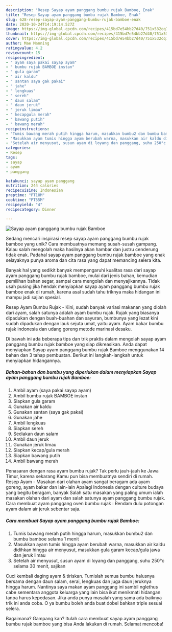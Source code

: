 ```yaml
---
description: "Resep Sayap ayam panggang bumbu rujak Bamboe, Enak"
title: "Resep Sayap ayam panggang bumbu rujak Bamboe, Enak"
slug: 628-resep-sayap-ayam-panggang-bumbu-rujak-bamboe-enak
date: 2020-10-24T14:19:14.527Z
image: https://img-global.cpcdn.com/recipes/415bd7e54bb27d40/751x532cq70/sayap-ayam-panggang-bumbu-rujak-bamboe-foto-resep-utama.jpg
thumbnail: https://img-global.cpcdn.com/recipes/415bd7e54bb27d40/751x532cq70/sayap-ayam-panggang-bumbu-rujak-bamboe-foto-resep-utama.jpg
cover: https://img-global.cpcdn.com/recipes/415bd7e54bb27d40/751x532cq70/sayap-ayam-panggang-bumbu-rujak-bamboe-foto-resep-utama.jpg
author: Mae Manning
ratingvalue: 4.2
reviewcount: 15
recipeingredient:
- " ayam saya pakai sayap ayam"
- " bumbu rujak BAMBOE instan"
- " gula garam"
- " air kaldu"
- " santan saya gak pakai"
- " jahe"
- " lengkuas"
- " sereh"
- " daun salam"
- " daun jeruk"
- " jeruk limau"
- " kecapgula merah"
- " bawang putih"
- " bawang merah"
recipeinstructions:
- "Tumis bawang merah putih hingga harum, masukkan bumbu2 dan bumbu bamboe selama 1 menit"
- "Masukkan ayam tumis hingga ayam berubah warna, masukkan air kaldu didihkan hingga air menyusut, masukkan gula garam kecap/gula jawa dan jeruk limau"
- "Setelah air menyusut, susun ayam di loyang dan panggang, suhu 250°c selama 30 menit, sajikan"
categories:
- Resep
tags:
- sayap
- ayam
- panggang

katakunci: sayap ayam panggang 
nutrition: 244 calories
recipecuisine: Indonesian
preptime: "PT18M"
cooktime: "PT55M"
recipeyield: "4"
recipecategory: Dinner

---
```



![Sayap ayam panggang bumbu rujak Bamboe](https://img-global.cpcdn.com/recipes/415bd7e54bb27d40/751x532cq70/sayap-ayam-panggang-bumbu-rujak-bamboe-foto-resep-utama.jpg)

Sedang mencari inspirasi resep sayap ayam panggang bumbu rujak bamboe yang unik? Cara membuatnya memang susah-susah gampang. Kalau salah mengolah maka hasilnya akan hambar dan justru cenderung tidak enak. Padahal sayap ayam panggang bumbu rujak bamboe yang enak selayaknya punya aroma dan cita rasa yang dapat memancing selera kita.

Banyak hal yang sedikit banyak mempengaruhi kualitas rasa dari sayap ayam panggang bumbu rujak bamboe, mulai dari jenis bahan, kemudian pemilihan bahan segar, sampai cara mengolah dan menyajikannya. Tidak usah pusing jika hendak menyiapkan sayap ayam panggang bumbu rujak bamboe enak di rumah, karena asal sudah tahu triknya maka hidangan ini mampu jadi sajian spesial.

Resep Ayam Bumbu Rujak - Kini, sudah banyak variasi makanan yang diolah dari ayam, salah satunya adalah ayam bumbu rujak. Rujak yang biasanya dipadukan dengan buah-buahan dan sayuran, bumbunya yang lezat kini sudah dipadukan dengan lauk sejuta umat, yaitu ayam. Ayam bakar bumbu rujak indonesia dan udang goreng metode marinasi desaku.


Di bawah ini ada beberapa tips dan trik praktis dalam mengolah sayap ayam panggang bumbu rujak bamboe yang siap dikreasikan. Anda dapat menyiapkan Sayap ayam panggang bumbu rujak Bamboe menggunakan 14 bahan dan 3 tahap pembuatan. Berikut ini langkah-langkah untuk menyiapkan hidangannya.

<!--inarticleads1-->

##### Bahan-bahan dan bumbu yang diperlukan dalam menyiapkan Sayap ayam panggang bumbu rujak Bamboe:

1. Ambil  ayam (saya pakai sayap ayam)
1. Ambil  bumbu rujak BAMBOE instan
1. Siapkan  gula garam
1. Gunakan  air kaldu
1. Gunakan  santan (saya gak pakai)
1. Gunakan  jahe
1. Ambil  lengkuas
1. Siapkan  sereh
1. Sediakan  daun salam
1. Ambil  daun jeruk
1. Gunakan  jeruk limau
1. Siapkan  kecap/gula merah
1. Siapkan  bawang putih
1. Ambil  bawang merah


Penasaran dengan rasa ayam bumbu rujak? Tak perlu jauh-jauh ke Jawa Timur, karena sekarang Kamu pun bisa membuatnya sendiri di rumah. Resep Ayam - Masakan dari olahan ayam sangat beragam ada ayam goreng, ayam bakar dan lain-lain Apalagi Indonesia dengan culture budaya yang begitu beragam, banyak Salah satu masakan yang paling umum ialah masakan olahan dari ayam dan salah satunya ayam panggang bumbu rujak. Cara membuat ayam panggang oven bumbu rujak : Rendam dulu potongan ayam dalam air jeruk sebentar saja. 

<!--inarticleads2-->

##### Cara membuat Sayap ayam panggang bumbu rujak Bamboe:

1. Tumis bawang merah putih hingga harum, masukkan bumbu2 dan bumbu bamboe selama 1 menit
1. Masukkan ayam tumis hingga ayam berubah warna, masukkan air kaldu didihkan hingga air menyusut, masukkan gula garam kecap/gula jawa dan jeruk limau
1. Setelah air menyusut, susun ayam di loyang dan panggang, suhu 250°c selama 30 menit, sajikan


Cuci kembali daging ayam &amp; tiriskan. Tumislah semua bumbu halusnya bersama dengan daun salam, serai, lengkuas dan juga daun jeruknya hingga harum. Nantinya saya makan ayam panggang ini sambil nglethus cabe sementara anggota keluarga yang lain bisa ikut menikmati hidangan tanpa harus kepedasan. Jika anda punya masalah yang sama ada baiknya trik ini anda coba. O ya bumbu boleh anda buat dobel bahkan triple sesuai selera. 

Bagaimana? Gampang kan? Itulah cara membuat sayap ayam panggang bumbu rujak bamboe yang bisa Anda lakukan di rumah. Selamat mencoba!
